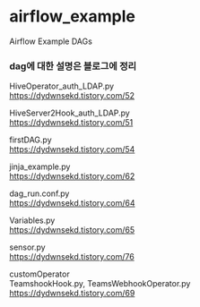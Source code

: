 # airflow_example
Airflow Example DAGs

### dag에 대한 설명은 블로그에 정리
HiveOperator_auth_LDAP.py  
https://dydwnsekd.tistory.com/52  

HiveServer2Hook_auth_LDAP.py  
https://dydwnsekd.tistory.com/51  

firstDAG.py  
https://dydwnsekd.tistory.com/54

jinja_example.py  
https://dydwnsekd.tistory.com/62

dag_run.conf.py  
https://dydwnsekd.tistory.com/64

Variables.py  
https://dydwnsekd.tistory.com/65

sensor.py  
https://dydwnsekd.tistory.com/76

customOperator  
TeamshookHook.py,  TeamsWebhookOperator.py  
https://dydwnsekd.tistory.com/69